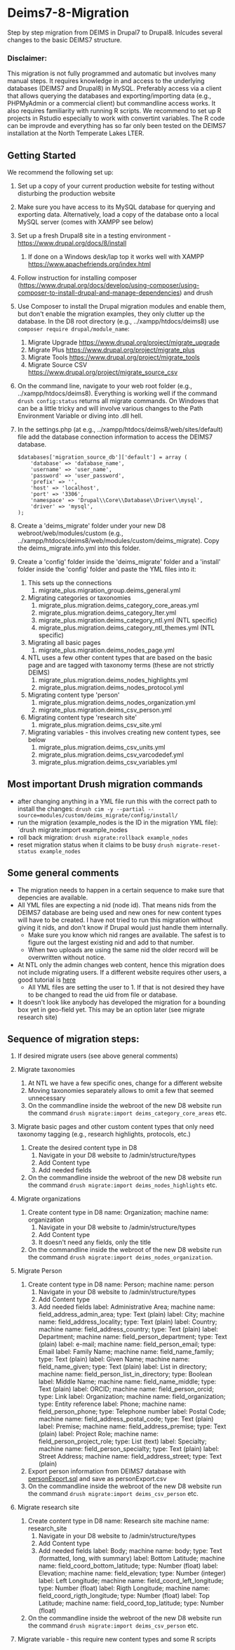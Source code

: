 # Deims7-8-Migration
 Step by step migration from DEIMS in Drupal7 to Drupal8. Inlcudes several changes to the basic DEIMS7 structure.

### Disclaimer:
This migration is not fully programmed and automatic but involves many manual steps. It requires knowledge in and access to the underlying databases (DEIMS7 and Drupal8) in MySQL. Preferably access via a client that allows querying the databases and exporting/importing data (e.g., PHPMyAdmin or a commercial client) but commandline access works. It also requires familiarity with running R scripts. We recommend to set up R projects in Rstudio especially to work with convertint variables. The R code can be improvde and everything has so far only been tested on the DEIMS7 installation at the North Temperate Lakes LTER.

## Getting Started

We recommend the following set up:

1. Set up a copy of your current production website for testing without disturbing the production website
1. Make sure you have access to its MySQL database for querying and exporting data. Alternatively, load a copy of the database onto a local MySQL server (comes with XAMPP see below)
1. Set up a fresh Drupal8 site in a testing environment - https://www.drupal.org/docs/8/install
	1. If done on a Windows desk/lap top it works well with XAMPP https://www.apachefriends.org/index.html
1. Follow instruction for installing composer (https://www.drupal.org/docs/develop/using-composer/using-composer-to-install-drupal-and-manage-dependencies) and drush

1. Use Composer to install the Drupal migration modules and enable them, but don't enable the migration examples, they only clutter up the database. In the D8 root directory (e.g., ../xampp/htdocs/deims8) use `composer require drupal/module_name`:
	1. Migrate Upgrade https://www.drupal.org/project/migrate_upgrade
	1. Migrate Plus https://www.drupal.org/project/migrate_plus
	1. Migrate Tools https://www.drupal.org/project/migrate_tools
	1. Migrate Source CSV https://www.drupal.org/project/migrate_source_csv
  
1. On the command line, navigate to your web root folder (e.g., ../xampp/htdocs/deims8). Everything is working well if the command `drush config:status` returns all migrate commands. On Windows that can be a little tricky and will involve various changes to the Path Environment Variable or diving into .dll hell.

1. In the settings.php (at e.g., ../xampp/htdocs/deims8/web/sites/default) file add the database connection information to access the DEIMS7 database.
	```
	$databases['migration_source_db']['default'] = array (
		'database' => 'database_name',
		'username' => 'user_name',
		'password' => 'user_password',
		'prefix' => '',
		'host' => 'localhost',
		'port' => '3306',
		'namespace' => 'Drupal\\Core\\Database\\Driver\\mysql',
		'driver' => 'mysql',
	);
	```
	
1. Create a 'deims_migrate' folder under your new D8 webroot/web/modules/custom (e.g., ../xampp/htdocs/deims8/web/modules/custom/deims_migrate). Copy the deims_migrate.info.yml into this folder.
1. Create a 'config' folder inside the 'deims_migrate' folder and a 'install' folder inside the 'config' folder and paste the YML files into it:
	1. This sets up the connections
		1. migrate_plus.migration_group.deims_general.yml
	1. Migrating categories or taxonomies
		1. migrate_plus.migration.deims_category_core_areas.yml
		1. migrate_plus.migration.deims_category_lter.yml
		1. migrate_plus.migration.deims_category_ntl.yml (NTL specific)
		1. migrate_plus.migration.deims_category_ntl_themes.yml (NTL specific)
	1. Migrating all basic pages
		1. migrate_plus.migration.deims_nodes_page.yml
	1. NTL uses a few other content types that are based on the basic page and are tagged with taxonomy terms (these are not strictly DEIMS)
		1. migrate_plus.migration.deims_nodes_highlights.yml
		1. migrate_plus.migration.deims_nodes_protocol.yml
	1. Migrating content type 'person'
		1. migrate_plus.migration.deims_nodes_organization.yml
		1. migrate_plus.migration.deims_csv_person.yml
	1. Migrating content type 'research site'
		1. migrate_plus.migration.deims_csv_site.yml
	1. Migrating variables - this involves creating new content types, see below
		1. migrate_plus.migration.deims_csv_units.yml
		1. migrate_plus.migration.deims_csv_varcodedef.yml
		1. migrate_plus.migration.deims_csv_variables.yml


## Most important Drush migration commands

* after changing anything in a YML file run this with the correct path to install the changes:
	`drush cim -y --partial --source=modules/custom/deims_migrate/config/install/`
* run the migration (example_nodes is the ID in the migration YML file):
	`drush migrate:import example_nodes
* roll back migration:
	`drush migrate:rollback example_nodes`
* reset migration status when it claims to be busy
	`drush migrate-reset-status example_nodes`

## Some general comments
* The migration needs to happen in a certain sequence to make sure that depencies are available.
* All YML files are expecting a nid (node id). That means nids from the DEIMS7 database are being used and new ones for new content types will have to be created. I have not tried to run this migration without giving it nids, and don't know if Drupal would just handle them internally.
	* Make sure you know which nid ranges are available. The safest is to figure out the largest existing nid and add to that number.
	* When two uploads are using the same nid the older record will be overwritten without notice.
* At NTL only the admin changes web content, hence this migration does not include migrating users. If a different website requires other users, a good tutorial is [here](https://www.phase2technology.com/blog/managing-your-drupal)
	* All YML files are setting the user to 1. If that is not desired they have to be changed to read the uid from file or database.
* It doesn't look like anybody has developed the migration for a bounding box yet in geo-field yet. This may be an option later (see migrate research site)

## Sequence of migration steps:
1. If desired migrate users (see above general comments)
1. Migrate taxonomies
	1. At NTL we have a few specific ones, change for a different website
	1. Moving taxonomies separately allows to omit a few that seemed unnecessary
	1. On the commandline inside the webroot of the new D8 website run the command `drush migrate:import deims_category_core_areas` etc.

1. Migrate basic pages and other custom content types that only need taxonomy tagging (e.g., research highlights, protocols, etc.)
	1. Create the desired content type in D8
    	1. Navigate in your D8 website to /admin/structure/types
    	1. Add Content type
    	1. Add needed fields 
    1. On the commandline inside the webroot of the new D8 website run the command `drush migrate:import deims_nodes_highlights` etc.

1. Migrate organizations   
	1. Create content type in D8 name: Organization; machine name: organization
    	1. Navigate in your D8 website to /admin/structure/types
    	1. Add Content type
    	1. It doesn't need any fields, only the title
    1. On the commandline inside the webroot of the new D8 website run the command `drush migrate:import deims_nodes_organization`.

1. Migrate Person
	1. Create content type in D8 name: Person; machine name: person
    	1. Navigate in your D8 website to /admin/structure/types
    	1. Add Content type
    	1. Add needed fields 
    	label: Administrative Area; machine name: field_address_admin_area; type: Text (plain)
    	label: City; machine name: field_address_locality; type: Text (plain)
    	label: Country; machine name: field_address_country; type: Text (plain)
    	label: Department; machine name: field_person_department; type: Text (plain)
    	label: e-mail; machine name: field_person_email; type: Email
    	label: Family Name; machine name: field_name_family; type: Text (plain)
    	label: Given Name; machine name: field_name_given; type: Text (plain)
    	label: List in directory; machine name: field_person_list_in_directory; type: Boolean
    	label: Middle Name; machine name: field_name_middle; type: Text (plain)
    	label: ORCID; machine name: field_person_orcid; type: Link
    	label: Organization; machine name: field_organization; type: Entity reference
    	label: Phone; machine name: field_person_phone; type: Telephone number
    	label: Postal Code; machine name: field_address_postal_code; type: Text (plain)
    	label: Premise; machine name: field_address_premise; type: Text (plain)
    	label: Project Role; machine name: field_person_project_role; type: List (text)
    	label: Specialty; machine name: field_person_specialty; type: Text (plain)
    	label: Street Address; machine name: field_address_street; type: Text (plain)
    1. Export person information from DEIMS7 database with [personExport.sql](https://github.com/lter/Deims7-8-Migration/blob/master/SQLexport_queries/personExport.sql) and save as personExport.csv
    1. On the commandline inside the webroot of the new D8 website run the command `drush migrate:import deims_csv_person` etc.

1. Migrate research site
	1. Create content type in D8 name: Research site machine name: research_site
    	1. Navigate in your D8 website to /admin/structure/types
    	1. Add Content type
    	1. Add needed fields 
    	label: Body; machine name: body; type: Text (formatted, long, with summary)
    	label: Bottom Latitude; machine name: field_coord_bottom_latitude; type: Number (float)
    	label: Elevation; machine name: field_elevation; type: Number (integer)
    	label: Left Longitude; machine name: field_coord_left_longitude; type: Number (float)
    	label: Rigth Longitude; machine name: field_coord_rigth_longitude; type: Number (float)
    	label: Top Latitude; machine name: field_coord_top_latitude; type: Number (float)
    1. On the commandline inside the webroot of the new D8 website run the command `drush migrate:import deims_csv_person` etc.
    	
1. Migrate variable - this require new content types and some R scripts